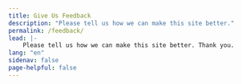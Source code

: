 ```yaml
---
title: Give Us Feedback
description: "Please tell us how we can make this site better."
permalink: /feedback/
lead: |-
    Please tell us how we can make this site better. Thank you.
lang: "en"
sidenav: false
page-helpful: false
---
```

